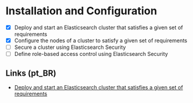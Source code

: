 # Installation and Configuration

- [x] Deploy and start an Elasticsearch cluster that satisfies a given set of requirements
- [x] Configure the nodes of a cluster to satisfy a given set of requirements
- [ ] Secure a cluster using Elasticsearch Security
- [ ] Define role-based access control using Elasticsearch Security

## Links (pt_BR)

- [Deploy and start an Elasticsearch cluster that satisfies a given set of requirements][01-01]

[01-01]: pt_br/01-01-deploy-and-start.ptbr.md